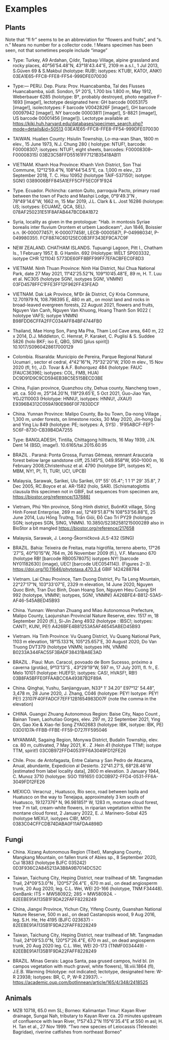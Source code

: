 # Examples

## Plants

Note that “fl fr” seems to be an abbreviation for “flowers and fruits”, and “s. n.” Means no number for a collector code.
! Means specimen has been seen, not that sometimes people include “image”

- Type: Turkey, A9 Ardahan, Çıldır, Taşbaşı Village, alpine grassland and rocky places, 40°56′54.48″N, 43°18′43.44″E, 2109 m a.s.l., 1 Jul 2013, S.Güven 69 & S.Makbul (holotype: RUB!; isotypes: KTUB!, KATO!, ANK!) 03EA1E65-FFC8-FFE8-FF54-999DFE070030

- Type:— PERU. Dep. Piura: Prov. Huancabamba, Tal des Flusses Huancabamba, südl. Sondon, 5º 20’S, 1.700 bis 1.800 m, May 1912, Weberbauer 6285 (holotype: B†, probably destroyed, photo negative F-1693 [image!], lectotype designated here: GH barcode 00053175 [image!], isolectotypes: F barcode V0042826F [image!], GH barcode 00097942 [image!], NY barcode 00003811 [image!], S-8821 [image!], US barcode 00001456 [image!]). Lectotype available at: https://kiki.huh.harvard.edu/databases/specimen_search.php?mode=details&id=50513 03EA1E65-FFC8-FFE8-FF54-999DFE070030

- TAIWAN. Hualien County: Hsiulin Township, Lo-ma-wan Shan, 1800 m  elev., 15 June 1973, N.J. Chung 280 ( holotype: NTUF!, barcode: F00008307; isotypes: NTUF!, eight sheets, barcodes: F00008308–F00008315) 03B23C58FFD55161FF7121B35418AB11

- VIETNAM. Khanh Hoa Province: Khanh Vinh District, Son Thai Commune, 12°12’59.4”N, 108°44’54.5”E, ca. 1,000 m elev., 23 September 2018, T. C. Hsu 10952 (holotype TAIF-537150!; isotype: SGN!) 0389006BFF845A1EFF5CFF5EC0F1F924

- Type. Ecuador. Pichincha: canton Quito, parroquia Pacto, primary road between the town of Pacto and Mashpi Lodge, 0°9'49.3"N , 78°49'14.6"W, 1662 m, 15 Mar 2019, J.L. Clark & L. Jost 16286 (holotype: US; isotypes: ECUAMZ, QCA, SEL). 078AF250231E51F8AFAB447BCD8A1B72

- Syria, locality as given in the protologue: "Hab. in montosis Syriae borealis inter fluvium Orontem et urbem Laodiceam", Jun 1846, Boissier s.n. (K-000077457!, K-000077458!, LECB-0000587!, P-04998034!, P-04998035!). FCF8874C6D125EC0B3FF343EF9CA7C9F

- NEW ZEALAND. CHATHAM ISLANDS. Tupuangi Lagoon, Pitt I., Chatham Is., 1 February 1957, B. G Hamlin. 692 (Holotype: WELT SP003332, isotype CHR 121104) 5773DE60FF8BFF99FF7EFACBFEC0F8D3

- VIETNAM. Ninh Thuan Province: Ninh Hai District, Nui Chua National Park, date 27 May 2021, 11°42’25.52”N, 109°10’45.48”E, 89 m, H. T. Luu et al. NC305 (holotype SGN!, isotypes SGN!, VNMN!) 03FD4578FFC1FFE3FF12F962FF43FEAD

- VIETNAM. Dak Lak Province, M’Đr ắk District, Cý Króa Commune, 12.701979 N, 108.798395 E, 480 m alt., on moist land and rocks in broad-leaved evergreen forests, 22 August 2021, flowers and fruits, Nguyen Van Canh, Nguyen Van Khuong, Hoang Thanh Son 9022 ( holotype VAFS; isotype VNMN) B98FDD6CFFA2FFC034AFF84BF4744FB0

- Thailand, Mae Hong Son, Pang Ma Pha, Tham Lod Cave area, 640 m, 22 x 2014, D.J. Middleton, C. Hemrat, P. Karaket, C. Puglisi & S. Suddee 5826 (holo BKF; iso E, QBG, SING [plus spirit]) 10.1017/S0960428617000129

- Colombia. Risaralda: Municipio de Pereira, Parque Regional Natural Ucumari , sector el cedral, 4°42'16"N, 75°32'20"W, 2100 m elev., 15 Nov 2020 (fl, fr), J.D. Tovar & A.F. Bohorquez 484 (holotype: FAUC [FAUC36396]; isotypes: COL, FMB, HUA) DC9D91D9C9CD594EB38C5E515BECD3BE

- China, Fujian province, Quanzhou city, Dehua county, Nancheng town , alt. ca. 500 m, 25°34.20'N, 118°29.65'E, 5 Oct 2021, Guo-Jiao Yan, YGJ2110003 (Holotype: HNNU!, isotypes: HNNU!, JXAU!) E9396B4312C059A190E986F0F7830DCF

- China. Yunnan Province: Malipo County, Ba-bu Town, Da-nong Village , 1,300 m, under forests, on limestone rocks, 30 May 2020, Jin-hong Dai and Ying Liu 849 (holotype: PE; isotypes: A, SYS) . 1F95ABCF-FEF1-5C6F-8730-CB39B4DA7255

- Type: BANGLADESH, Tintilla, Chittagong hilltracts, 16 May 1939, J.N. Dent 14 (BSD, image!).  10.6165/tai.2015.60.95

- BRAZIL . Paraná: Ponta Grossa, Furnas Gêmeas, remnant Araucaria forest below large sandstone cliff, 25.145°S, 049.958°W, 950–1000 m, 16 February 2008,Christenhusz et al. 4790 (holotype SP!, isotypes K!, MBM, NY!, P!, TI, TUR!, UC!, UPCB)

- Malaysia, Sarawak, Sarikei, Ulu Sarikei, 01° 55' 05.4"; 1 1 1° 29' 35.8", 7 Dec 2005, RC.Boyce et al. AR-1582 (holo, SAR). [Schismatoglottis clausula this specimen not in GBIF, but sequences from specimen are, https://biostor.org/reference/137688]

- Vietnam, Phú Yên province, Sông Hinh district, BuônKít village, Sông Hinh Forest Enterprise, 269 m asl, 12°49'51.87"N 108°53'56.88"E, 25 June 2014, Lưu Hồng Trường, Trần Giỏi, Đỗ Cao Trí PY29 (holotype SGN; isotypes SGN, SING, VNMN). 10.3850/S2382581215000289 also in BioStor a bit mangled https://biostor.org/reference/217658


- Malaysia, Sarawak, J. Leong-Škorničková JLS-432 (SING)

- BRAZIL. Bahia: Teixeira de Freitas, mata higrófila, terreno aberto, 17°26ˈ27”S, 40°10ˈ15”W, 764 m, 26 November 2009 (fl.), V.F. Mansano 670 (holotype RB! [barcode RB00578075] isotypes NY! [barcode NY01182630] (image), UEC! [barcode UEC054114]). (Figures 2−3). https://doi.org/10.11646/phytotaxa.470.3.4 GBIF 1424288784

- Vietnam. Lai Chau Province, Tam Duong District, Pu Ta Leng Mountain, 22°27'17"N, 103°33'07"E, 2329 m elevation, 14 June 2020, Nguyen Quoc Binh, Tran Duc Binh, Doan Hoang Son, Nguyen Hieu Cuong SH 992 (holotype, VNMN!; isotypes, SGN!, VNMN!) A426BFE4-B812-53A5-AF46-545ABED45B93

- China. Yunnan: Wenshan Zhuang and Miao Autonomous Prefecture, Malipo County, Laojunshan Provincial Nature Reserve, elev. 1517 m, 18 September 2020 (fl.), Si-Jin Zeng 4932 (holotype : IBSC!; isotypes: CANT!, KUN!, PE!) A426BFE4B81253A5AF46545ABED45B93

- Vietnam. Ha Tinh Province: Vu Quang District, Vu Quang National Park, 1103 m  elevation, 18°15.133'N, 105°25.657'E, 30 August 2020, Do Van Truong DVT379 (holotype VNMN; isotypes HN, VNMN) B0233A344FAC55F3BADF38431BA6E3AD

- BRAZIL . Piauí: Mun. Caracol, povoado de Bom Sucesso, próximo a caverna (grotão), 9º13’13”S , 43º29’19”W, 597 m, 17 July 2011, fl. fr., E. Melo 10101 (holotype: HUEFS!; isotypes: CAS!, HVASF!, RB!) 03B8FA5BFFE0FFAABCC6A49387B2F89A

- China. Qinghai, Yushu, Sanjiangyuan, N33° 1’ 34.20” E97°12’ 54.48”, 3,478 m, 28 June 2020, J. Zhang, C046 (holotype: PEY! Isotype: PEY! PE!) 23107F40FFADCF7EFF12B1654983D07F (note the comma in the elevation)

- CHINA. Guangxi Zhuang Autonomous Region: Baise City, Napo Count , Bainan Town, Laohutiao Gorges, elev. 297 m, 22 September 2021, Ying Qin, Gao Xie & Xiao-fei Song ZYA02683 (holotype: IBK, isotype: IBK, PE) 03D01D7A-FFBB-FFBE-FF59-D727FF595046

- MYANMAR, Sagaing Region, Monywa District, Budalin Township, elev. ca. 80 m, cultivated, 7 May 2021, K . Z .Hein 41 (holotype TTM!; isotype TTM, spirit!) 03C0B972FFD40531FF6A3049FD12FE26

- Chile. Prov. de Antofagasta, Entre Calama y San Pedro de Atacama, Anual, abundante, Expedicion al Desierto. 22°41.27'S, 68°28.46'W [estimated from label locality data], 2800 m elevation. 3 January 1944, C. Munoz  3710 (holotype: SGO 119165!) 03C0B972-FFD4-0531-FF6A-3049FD12FE26

- MEXICO. Veracruz , Huatusco, Río seco, road between Ixpila and Huatusco on the way to Tenejapa, approximately 3 km south of Huatusco, 19.127376° N, 96.981851° W, 1283 m, montane cloud forest, tree 7 m  tall, cream-white flowers, in riparian vegetation within the montane cloud forest, 2 January 2022, E. J. Marinero-Sobal 425 (holotype MEXU!, isotypes CIB!, MO!) 0383C04CFFCDB74DABA0F11AFDA4898D

## Fungi

- China. Xizang Autonomous Region (Tibet), Mangkang County, Mangkang Mountain, on fallen trunk of Abies sp., 8 September 2020, Cui 18383 (holotype BJFC 035242) 0D3F936C2A845213A3B8A9B7014DC52C

- Taiwan, Taichung City, Heping District, near trailhead of Mt. Tangmadan Trail, 24°09'53.0"N , 120°57'26.4"E , 670 m asl., on dead angiosperm trunk, 20 Aug 2020, leg. C.L. Wei, WEI 20-166 (holotype, TNM F34448). GenBank: ITS = MW580922; 28S = MW580924. - 82EEBE91A1135B1F9DA22FAFF8228249

- China, Jiangxi Province, Yichun City, Yifeng County, Guanshan National Nature Reserve, 500 m asl., on dead Castanopsis wood, 9 Aug 2016, leg. S.H. He, He 4195 (BJFC 023637) - 82EEBE91A1135B1F9DA22FAFF8228249


- Taiwan, Taichung City, Heping District, near trailhead of Mt. Tangmadan Trail, 24°09'53.0"N, 120°57'26.4"E, 670 m asl., on dead angiosperm trunk, 20 Aug 2020 leg. C.L. Wei, WEI 20-173 (TNMF0034449) - 82EEBE91A1135B1F9DA22FAFF8228249

- BRAZIL. Minas Gerais: Lagoa Santa, paa grused campos, hvid bl. (in campos vegetation with much gravel, white flowers), 18.viii.1864 (fl), J.E.B. Warming (Holotype: not indicated; lectotype, designated here: W-R 23938; Isotypes: BR, C, P, W-R 23937). - https://academic.oup.com/botlinnean/article/165/4/348/2418525


## Animals

- MZB 10718, 65.0 mm SL; Borneo: Kalimantan Timur: Kayan River drainage, Sungai Nah, tributary to Kayan River ca. 20 minutes upstream of confluence with Iwan River, 1°57'43.2"N 115°6'35.4"E at 550 m asl; H. H. Tan et al., 27 Nov 1999. “Two new species of Leiocassis (Teleostei: Bagridae), riverine catfishes from northeast Borneo”




